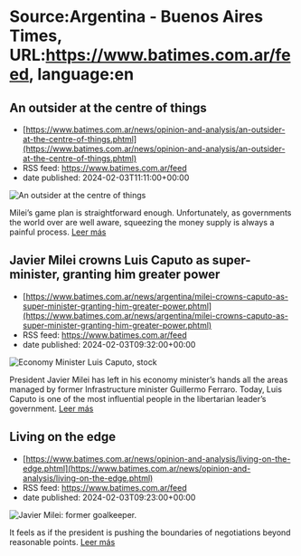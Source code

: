 # Source:Argentina - Buenos Aires Times, URL:https://www.batimes.com.ar/feed, language:en

## An outsider at the centre of things
 - [https://www.batimes.com.ar/news/opinion-and-analysis/an-outsider-at-the-centre-of-things.phtml](https://www.batimes.com.ar/news/opinion-and-analysis/an-outsider-at-the-centre-of-things.phtml)
 - RSS feed: https://www.batimes.com.ar/feed
 - date published: 2024-02-03T11:11:00+00:00

<p><img alt="An outsider at the centre of things" src="https://fotos.perfil.com/2024/02/02/trim/540/304/an-outsider-at-the-centre-of-things-1749234.jpg" /></p>Milei’s game plan is straightforward enough. Unfortunately, as governments the world over are well aware, squeezing the money supply is always a painful process. <a href="https://www.batimes.com.ar/news/opinion-and-analysis/an-outsider-at-the-centre-of-things.phtml">Leer más</a>

## Javier Milei crowns Luis Caputo as super-minister, granting him greater power
 - [https://www.batimes.com.ar/news/argentina/milei-crowns-caputo-as-super-minister-granting-him-greater-power.phtml](https://www.batimes.com.ar/news/argentina/milei-crowns-caputo-as-super-minister-granting-him-greater-power.phtml)
 - RSS feed: https://www.batimes.com.ar/feed
 - date published: 2024-02-03T09:32:00+00:00

<p><img alt="Economy Minister Luis Caputo, stock" src="https://fotos.perfil.com/2024/02/01/trim/540/304/economy-minister-luis-caputo-stock-1748192.jpg" /></p>President Javier Milei has left in his economy minister’s hands all the areas managed by former Infrastructure minister Guillermo Ferraro. Today, Luis Caputo is one of the most influential people in the libertarian leader’s government. <a href="https://www.batimes.com.ar/news/argentina/milei-crowns-caputo-as-super-minister-granting-him-greater-power.phtml">Leer más</a>

## Living on the edge
 - [https://www.batimes.com.ar/news/opinion-and-analysis/living-on-the-edge.phtml](https://www.batimes.com.ar/news/opinion-and-analysis/living-on-the-edge.phtml)
 - RSS feed: https://www.batimes.com.ar/feed
 - date published: 2024-02-03T09:23:00+00:00

<p><img alt="Javier Milei: former goalkeeper." src="https://fotos.perfil.com/2024/02/02/trim/540/304/javier-milei-former-goalkeeper-1749236.jpg" /></p>It feels as if the president is pushing the boundaries of negotiations beyond reasonable points.  <a href="https://www.batimes.com.ar/news/opinion-and-analysis/living-on-the-edge.phtml">Leer más</a>


